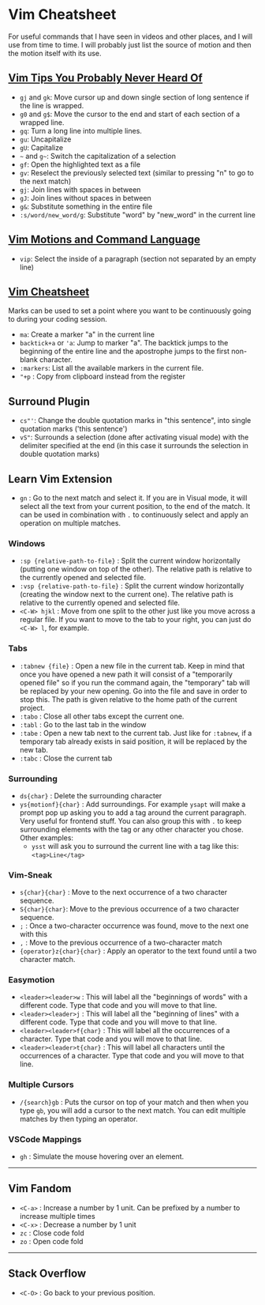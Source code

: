 # Vim Cheatsheet
For useful commands that I have seen in videos and other places, and I will use from time to time. I will probably just list the source of motion and then the motion itself with its use.

## [Vim Tips You Probably Never Heard Of](https://www.youtube.com/watch?v=bQfFvExpZDU&ab_channel=LukeSmith)

- `gj` and `gk`: Move cursor up and down single section of long sentence if the line is wrapped.
- `g0` and `g$`: Move the cursor to the end and start of each section of a wrapped line.
- `gq`: Turn a long line into multiple lines.
- `gu`: Uncapitalize
- `gU`: Capitalize
- `~` and `g~`: Switch the capitalization of a selection
- `gf`: Open the highlighted text as a file
- `gv`: Reselect the previously selected text (similar to pressing "n" to go to the next match)
- `gj`: Join lines with spaces in between
- `gJ`: Join lines without spaces in between 
- `g&`: Substitute something in the entire file
- `:s/word/new_word/g`: Substitute "word" by "new_word" in the current line

## [Vim Motions and Command Language](http://springest.io/vim-motions-and-command-language)

- `vip`: Select the inside of a paragraph (section not separated by an empty line)

## [Vim Cheatsheet](https://vim.rtorr.com)

Marks can be used to set a point where you want to be continuously going to during your coding session. 

- `ma`: Create a marker "a" in the current line
- `backtick+a` or `'a`: Jump to marker "a". The backtick jumps to the beginning of the entire line and the apostrophe jumps to the first non-blank character.
- `:markers`: List all the available markers in the current file. 
- `"+p` : Copy from clipboard instead from the register

## Surround Plugin

- `cs"'`: Change the double quotation marks in "this sentence", into single quotation marks ('this sentence')
- `vS"`: Surrounds a selection (done after activating visual mode) with the delimiter specified at the end (in this case it surrounds the selection in double quotation marks)

## Learn Vim Extension

- `gn` :  Go to the next match and select it. If you are in Visual mode, it will select all the text from your current position, to the end of the match. It can be used in combination with `.` to continuously select and apply an operation on multiple matches.

### Windows
- `:sp {relative-path-to-file}` : Split the current window horizontally (putting one window on top of the other). The relative path is relative to the currently opened and selected file.
- `:vsp {relative-path-to-file}` : Split the current window horizontally (creating the window next to the current one). The relative path is relative to the currently opened and selected file.
- `<C-W> hjkl` : Move from one split to the other just like you move across a regular file. If you want to move to the tab to your right, you can just do `<C-W> l`, for example.

### Tabs
- `:tabnew {file}` : Open a new file in the current tab. Keep in mind that once you have opened a new path it will consist of a "temporarily opened file" so if you run the command again, the "temporary" tab will be replaced by your new opening. Go into the file and save in order to stop this. The path is given relative to the home path of the current project.
- `:tabo` : Close all other tabs except the current one.
- `:tabl` : Go to the last tab in the window
- `:tabe` : Open a new tab next to the current tab. Just like for `:tabnew`, if a temporary tab already exists in said position, it will be replaced by the new tab.
- `:tabc` : Close the current tab

### Surrounding
- `ds{char}` : Delete the surrounding character
- `ys{motionf}{char}` : Add surroundings. For example `ysapt` will make a prompt pop up asking you to add a tag around the current paragraph. Very useful for frontend stuff. You can also group this with `.` to keep surrounding elements with the tag or any other character you chose. Other examples: 
	- `ysst` will ask you to surround the current line with a tag like this: `<tag>Line</tag>`

### Vim-Sneak
- `s{char}{char}` : Move to the next occurrence of a two character sequence.
- `S{char}{char}`: Move to the previous occurrence of a two character sequence.
- `;` : Once a two-character occurrence was found, move to the next one with this
- `,` : Move to the previous occurrence of a two-character match
- `{operator}z{char}{char}` : Apply an operator to the text found until a two character match. 

### Easymotion
- `<leader><leader>w` : This will label all the "beginnings of words" with a different code. Type that code and you will move to that line. 
- `<leader><leader>j` : This will label all the "beginning of lines" with a different code. Type that code and you will move to that line. 
- `<leader><leader>f{char}` : This will label all the occurrences of a character. Type that code and you will move to that line. 
- `<leader><leader>t{char}` : This will label all characters until the occurrences of a character. Type that code and you will move to that line. 

### Multiple Cursors
- `/{search}gb` : Puts the cursor on top of your match and then when you type `gb`, you will add a cursor to the next match. You can edit multiple matches by then typing an operator.

### VSCode Mappings
- `gh` : Simulate the mouse hovering over an element.
----

## Vim Fandom

- `<C-a>` : Increase a number by 1 unit. Can be prefixed by a number to increase multiple times
- `<C-x>` : Decrease a number by 1 unit
- `zc` : Close code fold
- `zo` : Open code fold

--------
## Stack Overflow

- `<C-O>` : Go back to your previous position.